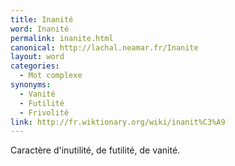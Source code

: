 ```yaml
---
title: Inanité
word: Inanité
permalink: inanite.html
canonical: http://lachal.neamar.fr/Inanite
layout: word
categories:
  - Mot complexe
synonyms:
  - Vanité
  - Futilité
  - Frivolité
link: http://fr.wiktionary.org/wiki/inanit%C3%A9
---
```


Caractère d'inutilité, de futilité, de vanité.

